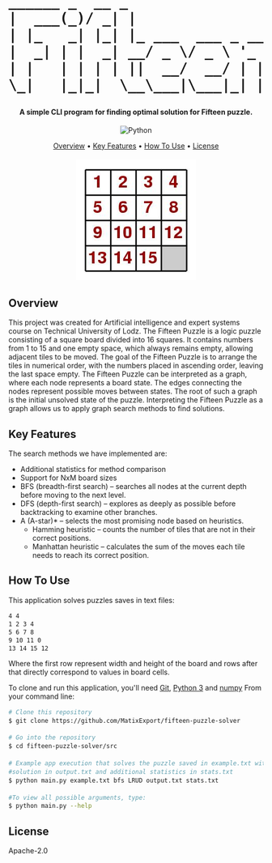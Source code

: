 <h1 align="center">
<pre>
______ _  __ _                   ______              _        _____       _                
|  ___(_)/ _| |                  | ___ \            | |      /  ___|     | |               
| |_   _| |_| |_ ___  ___ _ __   | |_/ /   _ _______| | ___  \ `--.  ___ | |_   _____ _ __ 
|  _| | |  _| __/ _ \/ _ \ '_ \  |  __/ | | |_  /_  / |/ _ \  `--. \/ _ \| \ \ / / _ \ '__|
| |   | | | | ||  __/  __/ | | | | |  | |_| |/ / / /| |  __/ /\__/ / (_) | |\ V /  __/ |   
\_|   |_|_|  \__\___|\___|_| |_| \_|   \__,_/___/___|_|\___| \____/ \___/|_| \_/ \___|_|
</pre>
</h1>

<h4 align="center">
  A simple CLI program for finding optimal solution for Fifteen puzzle.
</h4>


<p align="center">
	<img src="https://img.shields.io/badge/Python-3776AB.svg?style=flat-square&logo=Python&logoColor=white" alt="Python">
</p>

<p align="center">
  <a href="#overview">Overview</a> •
  <a href="#key-features">Key Features</a> •
  <a href="#how-to-use">How To Use</a> •
  <a href="#license">License</a> 
</p>
<h4 align="center">
  <img src="15.png" alt="Solved Fifteen Puzzle">
</h4>

## Overview
This project was created for Artificial intelligence and expert systems course on Technical University of Lodz.
The Fifteen Puzzle is a logic puzzle consisting of a square board divided into 16 squares. It contains numbers from 1 to 15 and one empty space, which always remains empty, allowing adjacent tiles to be moved. The goal of the Fifteen Puzzle is to arrange the tiles in numerical order, with the numbers placed in ascending order, leaving the last space empty.
The Fifteen Puzzle can be interpreted as a graph, where each node represents a board state. The edges connecting the nodes represent possible moves between states. The root of such a graph is the initial unsolved state of the puzzle.
Interpreting the Fifteen Puzzle as a graph allows us to apply graph search methods to find solutions.

## Key Features
The search methods we have implemented are:
* Additional statistics for method comparison
* Support for NxM board sizes
* BFS (breadth-first search) – searches all nodes at the current depth before moving to the next level.
* DFS (depth-first search) – explores as deeply as possible before backtracking to examine other branches.
* A (A-star)* – selects the most promising node based on heuristics.
  - Hamming heuristic – counts the number of tiles that are not in their correct positions.
  - Manhattan heuristic – calculates the sum of the moves each tile needs to reach its correct position.

## How To Use
This application solves puzzles saves in text files:
```
4 4
1 2 3 4
5 6 7 8
9 10 11 0
13 14 15 12
```
Where the first row represent width and height of the board and rows after that directly correspond to values in board cells. 

To clone and run this application, you'll need [Git](https://git-scm.com), [Python 3](https://www.python.org/downloads/) and [numpy](https://numpy.org/install/)  From your command line:
```bash
# Clone this repository
$ git clone https://github.com/MatixExport/fifteen-puzzle-solver

# Go into the repository
$ cd fifteen-puzzle-solver/src

# Example app execution that solves the puzzle saved in example.txt with bfs strategy, LEFT-RIGHT-UP-DOWN move order and saves the
#solution in output.txt and additional statistics in stats.txt
$ python main.py example.txt bfs LRUD output.txt stats.txt

#To view all possible arguments, type: 
$ python main.py --help
```


## License

Apache-2.0


